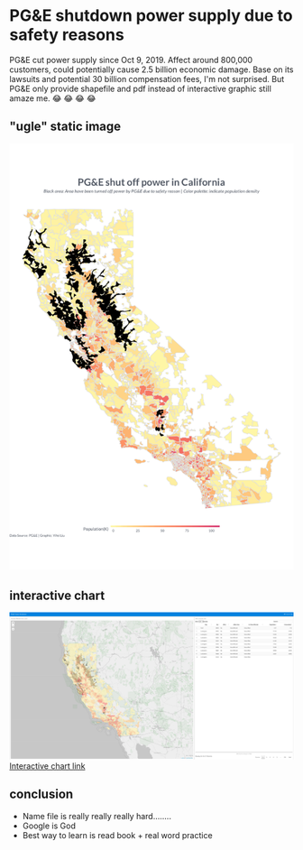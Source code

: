 # PG&E shutdown power supply due to safety reasons

PG&E cut power supply since Oct 9, 2019. Affect around 800,000 customers, could potentially cause 2.5 billion economic damage. Base on its lawsuits and potential 30 billion compensation fees, I'm not surprised. But PG&E only provide shapefile and pdf instead of interactive graphic still amaze me. 😂 😂 😂 😂

## "ugle" static image

![](https://github.com/moxiaoran/PG-E_shutdown/blob/master/chart/static_chart.png)


## interactive chart

![](https://github.com/moxiaoran/PG-E_shutdown/blob/master/chart/interactive_chart.png)
[Interactive chart link](http://rpubs.com/moxiaoran/pge)


## conclusion

- Name file is really really really hard........
- Google is God
- Best way to learn is read book + real word practice
